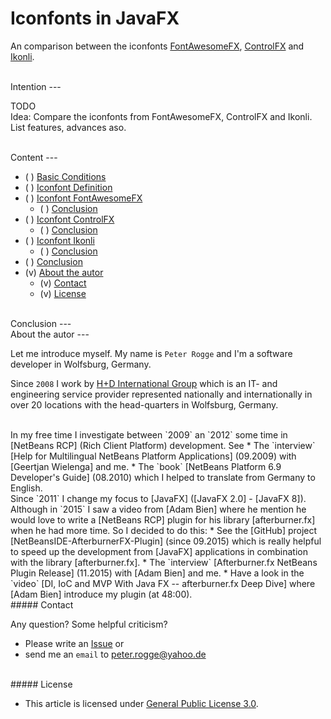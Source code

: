 Iconfonts in JavaFX
===

An comparison between the iconfonts [FontAwesomeFX], [ControlFX] and [Ikonli].


<br />
Intention
---

TODO  
Idea: Compare the iconfonts from FontAwesomeFX, ControlFX and Ikonli.  
List features, advances aso.



<br />
Content
---

* ( ) [Basic Conditions](#BasicConditions)
* ( ) [Iconfont Definition](#IconfontDefinition)
* ( ) [Iconfont FontAwesomeFX](#IconfontFontAwesomeFX)
    * ( ) [Conclusion](#ConclusionIF)
* ( ) [Iconfont ControlFX](#IconfontControlFX)
    * ( ) [Conclusion](#ConclusionIC)
* ( ) [Iconfont Ikonli](#IconfontIkonli)
    * ( ) [Conclusion](#ConclusionII)
* ( ) [Conclusion](#Conclusion)
* (v) [About the autor](#Autor)
    * (v) [Contact](#Contact)
    * (v) [License](#License)



<br />
Conclusion<a name="Conclusion" />
---



<br />
About the autor<a name="Autor" />
---

Let me introduce myself. My name is `Peter Rogge` and I'm a software developer 
in Wolfsburg, Germany.

Since `2008` I work by [H+D International Group] which is an IT- and engineering 
service provider represented nationally and internationally in over 20 locations 
with the head-quarters in Wolfsburg, Germany.


<br />
In my free time I investigate between `2009` an `2012` some time in [NetBeans RCP] 
&#40;Rich Client Platform&#41; development.  
See  
* The `interview` [Help for Multilingual NetBeans Platform Applications] 
  &#40;09.2009&#41; with [Geertjan Wielenga] and me.
* The `book` [NetBeans Platform 6.9 Developer's Guide] &#40;08.2010&#41; which I 
  helped to translate from Germany to English.

<br />
Since `2011` I change my focus to [JavaFX] &#40;[JavaFX 2.0] - [JavaFX 8]&#41;. 
Although in `2015` I saw a video from [Adam Bien] where he mention he would love 
to write a [NetBeans RCP] plugin for his library [afterburner.fx] when he had 
more time.  
So I decided to do this:
* See the [GitHub] project [NetBeansIDE-AfterburnerFX-Plugin] &#40;since 09.2015&#41; 
  which is really helpful to speed up the development from [JavaFX] applications 
  in combination with the library [afterburner.fx].
* The `interview` [Afterburner.fx NetBeans Plugin Release] &#40;11.2015&#41; 
  with [Adam Bien] and me.
* Have a look in the `video` [DI, IoC and MVP With Java FX -- afterburner.fx Deep Dive] 
  where [Adam Bien] introduce my plugin &#40;at 48:00&#41;.


<br />
##### Contact<a name="Contact" />

Any question? Some helpful criticism?
* Please write an [Issue] or
* send me an `email` to <peter.rogge@yahoo.de>


<br />
##### License<a name="License" />

* This article is licensed under [General Public License 3.0].



[//]: # (Images)



[//]: # (Links)
[Adam Bien]:http://www.adam-bien.com/roller/abien/
[Afterburner.fx NetBeans Plugin Release]:http://www.adam-bien.com/roller/abien/entry/afterburner_fx_netbeans_plugin_release
[afterburner.fx]:https://github.com/AdamBien/afterburner.fx
[ControlFX]:http://fxexperience.com/controlsfx/
[DI, IoC and MVP With Java FX -- afterburner.fx Deep Dive]:https://www.youtube.com/watch?v=WsV7kSSSOGs
[FontAwesomeFX]:https://bitbucket.org/Jerady/fontawesomefx
[General Public License 3.0]:http://www.gnu.org/licenses/gpl-3.0.en.html
[Geertjan Wielenga]:https://blogs.oracle.com/geertjan/entry/welcome_to_me
[GitHub]:https://github.com/
[H+D International Group]:https://www.hud.de/en/
[Help for Multilingual NetBeans Platform Applications]:https://dzone.com/articles/multilingual-netbeans-platform-applications
[Ikonli]:https://github.com/aalmiray/ikonli
[Issue]:https://github.com/Naoghuman/lib-database-objectdb/issues
[Java]:https://en.wikipedia.org/wiki/Java_%28programming_language%29
[JavaFX]:http://docs.oracle.com/javase/8/javase-clienttechnologies.htm
[JavaFX 2.0]:https://en.wikipedia.org/wiki/JavaFX#JavaFX_2.0
[JavaFX 8]:https://en.wikipedia.org/wiki/JavaFX#JavaFX_8
[NetBeans]:https://netbeans.org/
[NetBeans IDE]:https://netbeans.org/
[NetBeans Platform 6.9 Developer's Guide]:https://www.packtpub.com/application-development/netbeans-platform-69-developers-guide
[NetBeans RCP]:https://netbeans.org/kb/trails/platform.html
